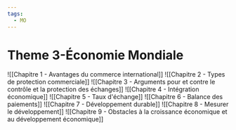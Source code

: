 ```yaml
---
tags:
  - MO
---
```

# Theme 3-Économie Mondiale
![[Chapitre 1 - Avantages du commerce international]]
![[Chapitre 2 - Types de protection commerciale]]
![[Chapitre 3 - Arguments pour et contre le contrôle et la protection des échanges]]
![[Chapitre 4 - Intégration économique]]
![[Chapitre 5 - Taux d'échange]]
![[Chapitre 6 - Balance des paiements]]
![[Chapitre 7 - Développement durable]]
![[Chapitre 8 - Mesurer le développement]]
![[Chapitre 9 - Obstacles à la croissance économique et au développement économique]]